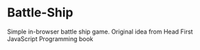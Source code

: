 # Battle-Ship
Simple in-browser battle ship game.  Original idea from Head First JavaScript Programming book
